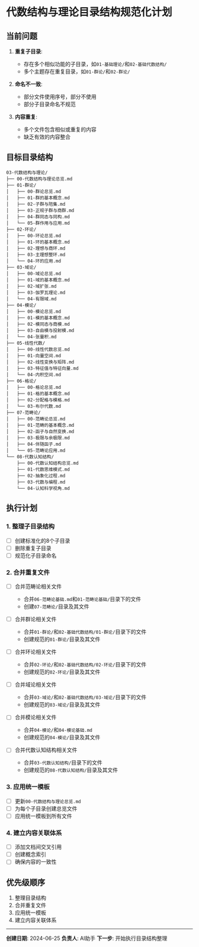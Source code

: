 # 代数结构与理论目录结构规范化计划

## 当前问题

1. **重复子目录**:
   - 存在多个相似功能的子目录，如`01-基础理论/`和`02-基础代数结构/`
   - 多个主题存在重复目录，如`01-群论/`和`02-群论/`

2. **命名不一致**:
   - 部分文件使用序号，部分不使用
   - 部分子目录命名不规范

3. **内容重复**:
   - 多个文件包含相似或重复的内容
   - 缺乏有效的内容整合

## 目标目录结构

```text
03-代数结构与理论/
├── 00-代数结构与理论总览.md
├── 01-群论/
│   ├── 00-群论总览.md
│   ├── 01-群的基本概念.md
│   ├── 02-子群与陪集.md
│   ├── 03-正规子群与商群.md
│   ├── 04-群同态与同构.md
│   └── 05-群作用与应用.md
├── 02-环论/
│   ├── 00-环论总览.md
│   ├── 01-环的基本概念.md
│   ├── 02-理想与商环.md
│   ├── 03-主理想整环.md
│   └── 04-环的应用.md
├── 03-域论/
│   ├── 00-域论总览.md
│   ├── 01-域的基本概念.md
│   ├── 02-域扩张.md
│   ├── 03-伽罗瓦理论.md
│   └── 04-有限域.md
├── 04-模论/
│   ├── 00-模论总览.md
│   ├── 01-模的基本概念.md
│   ├── 02-模同态与商模.md
│   ├── 03-自由模与投射模.md
│   └── 04-张量积.md
├── 05-线性代数/
│   ├── 00-线性代数总览.md
│   ├── 01-向量空间.md
│   ├── 02-线性变换与矩阵.md
│   ├── 03-特征值与特征向量.md
│   └── 04-内积空间.md
├── 06-格论/
│   ├── 00-格论总览.md
│   ├── 01-格的基本概念.md
│   ├── 02-分配格与模格.md
│   └── 03-布尔代数.md
├── 07-范畴论/
│   ├── 00-范畴论总览.md
│   ├── 01-范畴的基本概念.md
│   ├── 02-函子与自然变换.md
│   ├── 03-极限与余极限.md
│   ├── 04-伴随函子.md
│   └── 05-范畴论应用.md
└── 08-代数认知结构/
    ├── 00-代数认知结构总览.md
    ├── 01-代数思维模式.md
    ├── 02-抽象化过程.md
    ├── 03-代数与编程.md
    └── 04-认知科学视角.md
```

## 执行计划

### 1. 整理子目录结构

- [ ] 创建标准化的8个子目录
- [ ] 删除重复子目录
- [ ] 规范化子目录命名

### 2. 合并重复文件

- [ ] 合并范畴论相关文件
  - 合并`06-范畴论基础.md`和`01-范畴论基础/`目录下的文件
  - 创建`07-范畴论/`目录及其文件

- [ ] 合并群论相关文件
  - 合并`01-群论/`和`02-基础代数结构/01-群论/`目录下的文件
  - 创建规范的`01-群论/`目录及其文件

- [ ] 合并环论相关文件
  - 合并`02-环论/`和`02-基础代数结构/02-环论/`目录下的文件
  - 创建规范的`02-环论/`目录及其文件

- [ ] 合并域论相关文件
  - 合并`03-域论/`和`02-基础代数结构/03-域论/`目录下的文件
  - 创建规范的`03-域论/`目录及其文件

- [ ] 合并模论相关文件
  - 合并`04-模论/`和`04-模论基础.md`
  - 创建规范的`04-模论/`目录及其文件

- [ ] 合并代数认知结构相关文件
  - 合并`03-代数认知结构/`目录下的文件
  - 创建规范的`08-代数认知结构/`目录及其文件

### 3. 应用统一模板

- [ ] 更新`00-代数结构与理论总览.md`
- [ ] 为每个子目录创建总览文件
- [ ] 应用统一模板到所有文件

### 4. 建立内容关联体系

- [ ] 添加文档间交叉引用
- [ ] 创建概念索引
- [ ] 确保内容的一致性

## 优先级顺序

1. 整理目录结构
2. 合并重复文件
3. 应用统一模板
4. 建立内容关联体系

---

**创建日期**: 2024-06-25
**负责人**: AI助手
**下一步**: 开始执行目录结构整理
